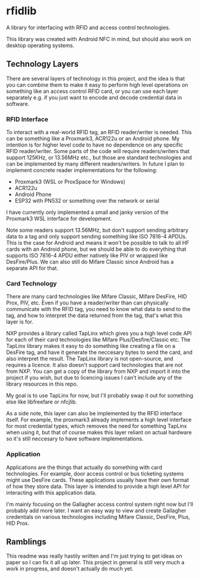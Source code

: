 # rfidlib

A library for interfacing with RFID and access control technologies.

This library was created with Android NFC in mind, but should also work on desktop operating systems.

## Technology Layers

There are several layers of technology in this project, and the idea is that you can combine them to make it easy to perform high level operations on something like an access control RFID card, or you can use each layer separately e.g. if you just want to encode and decode credential data in software.

### RFID Interface

To interact with a real-world RFID tag, an RFID reader/writer is needed. This can be something like a Proxmark3, ACR122u or an Android phone.
My intention is for higher level code to have no dependence on any specific RFID reader/writer. Some parts of the code will require readers/writers that support 125KHz, or 13.56MHz etc., but those are standard technologies and can be implemented by many different readers/writers.
In future I plan to implement concrete reader implementations for the following:
* Proxmark3 (WSL or ProxSpace for Windows)
* ACR122u
* Android Phone
* ESP32 with PN532 or something over the network or serial

I have currently only implemented a small and janky version of the Proxmark3 WSL interface for development.

Note some readers support 13.56MHz, but don't support sending arbitrary data to a tag and only support sending something like ISO 7816-4 APDUs. This is the case for Android and means it won't be possible to talk to all HF cards with an Android phone, but we should be able to do everything that supports ISO 7816-4 APDU either natively like PIV or wrapped like DesFire/Plus. We can also still do Mifare Classic since Android has a separate API for that.

### Card Technology

There are many card technologies like Mifare Classic, Mifare DesFire, HID Prox, PIV, etc.
Even if you have a reader/writer than can physically communicate with the RFID tag, you need to know what data to send to the tag, and how to interpret the data returned from the tag, that's what this layer is for.

NXP provides a library called TapLinx which gives you a high level code API for each of their card technologies like Mifare Plus/Desfire/Classic etc.
The TapLinx library makes it easy to do something like creating a file on a DesFire tag, and have it generate the neccesary bytes to send the card, and also interpret the result.
The TapLinx library is not open-source, and requires a licence. It also doesn't support card technologies that are not from NXP. You can get a copy of the library from NXP and import it into the project if you wish, but due to licencing issues I can't include any of the library resources in this repo.

My goal is to use TapLinx for now, but I'll probably swap it out for something else like libfreefare or nfcjlib.

As a side note, this layer can also be implemented by the RFID interface itself. For example, the proxmark3 already implements a high level interface for most credential types, which removes the need for something TapLinx when using it, but that of course makes this layer reliant on actual hardware so it's still neccesary to have software implementations.

### Application

Applications are the things that actually do something with card technologies. For example, door access control or bus ticketing systems might use DesFire cards.
These applications usually have their own format of how they store data. This layer is intended to provide a high level API for interacting with this application data.

I'm mainly focusing on the Gallagher access control system right now but I'll probably add more later.
I want an easy way to view and create Gallagher credentials on various technologies including Mifare Classic, DesFire, Plus, HID Prox.

## Ramblings

This readme was really hastily written and I'm just trying to get ideas on paper so I can fix it all up later.
This project in general is still very much a work in progress, and doesn't actually do much yet.
